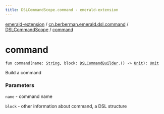 ```yaml
---
title: DSLCommandScope.command - emerald-extension
---
```


[emerald-extension](../../index.html) / [cn.berberman.emerald.dsl.command](../index.html) / [DSLCommandScope](index.html) / [command](.)

# command

`fun command(name: `[`String`](https://kotlinlang.org/api/latest/jvm/stdlib/kotlin/-string/index.html)`, block: `[`DSLCommandBuilder`](../-d-s-l-command-builder/index.html)`.() -> `[`Unit`](https://kotlinlang.org/api/latest/jvm/stdlib/kotlin/-unit/index.html)`): `[`Unit`](https://kotlinlang.org/api/latest/jvm/stdlib/kotlin/-unit/index.html)

Build a command

### Parameters

`name` - command name

`block` - other information about command, a DSL structure